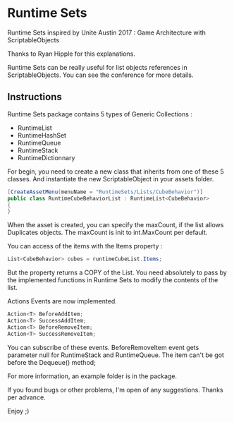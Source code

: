 # Runtime Sets

Runtime Sets inspired by Unite Austin 2017 : Game Architecture with ScriptableObjects

Thanks to Ryan Hipple for this explanations.

Runtime Sets can be really useful for list objects references in ScriptableObjects.
You can see the conference for more details.

## Instructions 

Runtime Sets package contains 5 types of Generic Collections :
- RuntimeList
- RuntimeHashSet
- RuntimeQueue
- RuntimeStack
- RuntimeDictionnary

For begin, you need to create a new class that inherits from one of these 5 classes. And instantiate the new ScriptableObject in your assets folder.

```C#
[CreateAssetMenu(menuName = "RuntimeSets/Lists/CubeBehavior")]
public class RuntimeCubeBehaviorList : RuntimeList<CubeBehavior>
{
}
```

When the asset is created, you can specify the maxCount, if the list allows Duplicates objects. The maxCount is init to int.MaxCount per default.

You can access of the items with the Items property :
```C#
List<CubeBehavior> cubes = runtimeCubeList.Items; 
```
But the property returns a COPY of the List.
You need absolutely to pass by the implemented functions in Runtime Sets to modify the contents of the list.

Actions Events are now implemented. 
```C#
Action<T> BeforeAddItem;
Action<T> SuccessAddItem;
Action<T> BeforeRemoveItem;
Action<T> SuccessRemoveItem;
```

You can subscribe of these events.
BeforeRemoveItem event gets parameter null for RuntimeStack and RuntimeQueue. The item can't be got before the Dequeue() method;

For more information, an example folder is in the package.

If you found bugs or other problems, I'm open of any suggestions.
Thanks per advance.

Enjoy ;)
